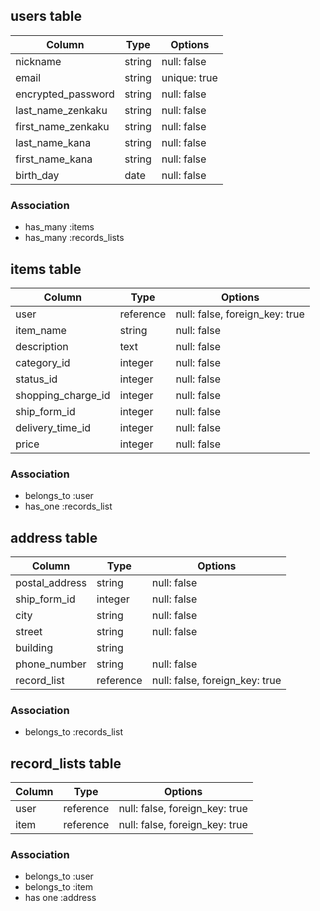 ## users table

|Column            |Type       |Options      |
|------------------|-----------|-------------|
|nickname          |string     |null: false  |
|email             |string     |unique: true |
|encrypted_password|string     |null: false  |
|last_name_zenkaku |string     |null: false  |
|first_name_zenkaku|string     |null: false  |
|last_name_kana    |string     |null: false  |
|first_name_kana   |string     |null: false  |
|birth_day         |date       |null: false  |


### Association
- has_many :items
- has_many :records_lists



## items table

|Column             |Type       |Options                        |
|-------------------|-----------|-------------------------------|
|user               |reference  |null: false, foreign_key: true |
|item_name          |string     |null: false                    |
|description        |text       |null: false                    |
|category_id        |integer    |null: false                    |
|status_id          |integer    |null: false                    |
|shopping_charge_id |integer    |null: false                    |
|ship_form_id       |integer    |null: false                    |
|delivery_time_id   |integer    |null: false                    |
|price              |integer    |null: false                    |


### Association
- belongs_to :user
- has_one :records_list



## address table

|Column             |Type       |Options                        |
|-------------------|-----------|-------------------------------|
|postal_address     |string     |null: false                    |
|ship_form_id       |integer    |null: false                    |
|city               |string     |null: false                    |
|street             |string     |null: false                    |
|building           |string     |                               |
|phone_number       |string     |null: false                    |
|record_list        |reference  |null: false, foreign_key: true |

### Association
- belongs_to :records_list



## record_lists table

|Column            |Type       |Options                        |
|------------------|-----------|-------------------------------|
|user              |reference  |null: false, foreign_key: true |
|item              |reference  |null: false, foreign_key: true |


### Association
- belongs_to :user
- belongs_to :item
- has one :address
